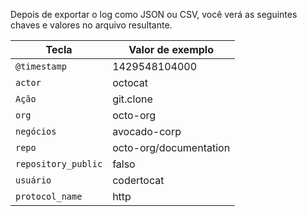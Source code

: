 Depois de exportar o log como JSON ou CSV, você verá as seguintes chaves e valores no arquivo resultante.

| Tecla               | Valor de exemplo       |
| ------------------- | ---------------------- |
| `@timestamp`        | 1429548104000          |
| `actor`             | octocat                |
| `Ação`              | git.clone              |
| `org`               | octo-org               |
| `negócios`          | avocado-corp           |
| `repo`              | octo-org/documentation |
| `repository_public` | falso                  |
| `usuário`           | codertocat             |
| `protocol_name`     | http                   |
